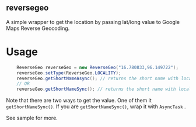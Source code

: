 reversegeo
-----------

A simple wrapper to get the location by passing lat/long value to Google Maps Reverse Geocoding.

Usage
=====

```java
    ReverseGeo reverseGeo = new ReverseGeo("16.780833,96.149722");
    reverseGeo.setType(ReverseGeo.LOCALITY);
    reverseGeo.getShortNameAsync(); // returns the short name with locality type
    // OR
    reverseGeo.getShortNameSync(); // returns the short name with locality type
```

Note that there are two ways to get the value. One of them it `getShortNameSync()`.
If you are `getShortNameSync()`, wrap it with `AsyncTask` .

See sample for more.
